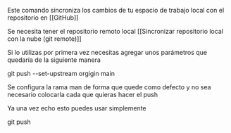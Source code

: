 Este comando sincroniza los cambios de tu espacio de trabajo local con el repositorio en [[GitHub]] 

Se necesita tener el repositorio remoto local [[Sincronizar repositorio local con la nube (git remote)]]

Si lo utilizas por primera vez necesitas agregar unos parámetros que quedaría de la siguiente manera 

git push --set-upstream orgigin main

Se configura la rama man de forma que quede como defecto y no sea necesario colocarla cada que quieras hacer el push 

Ya una vez echo esto puedes usar simplemente 

git push 
